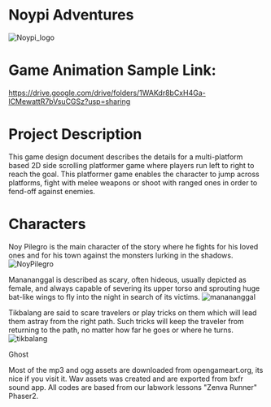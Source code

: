 # Noypi Adventures
![Noypi_logo](https://user-images.githubusercontent.com/73202856/96662565-34a6fd00-1381-11eb-807c-7ac464dd5967.png)

# Game Animation Sample Link:
https://drive.google.com/drive/folders/1WAKdr8bCxH4Ga-lCMewattR7bVsuCGSz?usp=sharing

# Project Description
This game design document describes the details for a multi-platform based 2D side scrolling platformer game where players run left to right to reach the goal. This platformer game enables the character to jump across platforms, fight with melee weapons or shoot with ranged ones in order to fend-off against enemies.

# Characters
Noy Pilegro is the main character of the story where he fights for his loved ones and for his town against the monsters lurking in the shadows.
![NoyPilegro](https://user-images.githubusercontent.com/73202856/96665089-ae8db500-1386-11eb-816f-501ad2f9adab.png)

Manananggal is described as scary, often hideous, usually depicted as female, and always capable of severing its upper torso and sprouting huge bat-like wings to fly into the night in search of its victims.
![manananggal](https://user-images.githubusercontent.com/73202856/96666041-e4cc3400-1388-11eb-8f7d-84841ad76542.png)

Tikbalang are said to scare travelers or play tricks on them which will lead them astray from the right path. Such tricks will keep the traveler from returning to the path, no matter how far he goes or where he turns.
![tikbalang](https://user-images.githubusercontent.com/73202856/96666081-f8779a80-1388-11eb-886c-4ac829d6c999.png)

Ghost

Most of the mp3 and ogg assets are downloaded from opengameart.org, its nice if you visit it.
Wav assets was created and are exported from bxfr sound app.
All codes are based from our labwork lessons "Zenva Runner" Phaser2.

